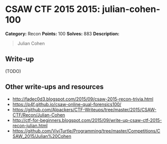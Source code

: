 # CSAW CTF 2015 2015: julian-cohen-100

**Category:** Recon
**Points:** 100
**Solves:** 883
**Description:**

> Julian Cohen


## Write-up

(TODO)

## Other write-ups and resources

* <http://fadec0d3.blogspot.com/2015/09/csaw-2015-recon-trivia.html>
* <https://p4f.github.io/csaw-online-qual-forensics100/>
* <https://github.com/Alpackers/CTF-Writeups/tree/master/2015/CSAW-CTF/Recon/Julian-Cohen>
* <http://ctf-for-beginners.blogspot.com/2015/09/write-up-csaw-ctf-2015-recon-julian.html>
* <https://github.com/ViviTurtle/Programming/tree/master/Competitions/CSAW_2015/Julian%20Cohen>

